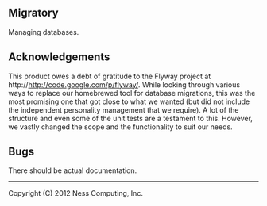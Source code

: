 Migratory
---------

Managing databases. 


Acknowledgements
----------------

This product owes a debt of gratitude to the Flyway project at
http://http://code.google.com/p/flyway/. While looking through various
ways to replace our homebrewed tool for database migrations, this was
the most promising one that got close to what we wanted (but did not
include the independent personality management that we require). A lot
of the structure and even some of the unit tests are a testament to
this. However, we vastly changed the scope and the functionality to
suit our needs.


Bugs
----

There should be actual documentation.

----
Copyright (C) 2012 Ness Computing, Inc.
